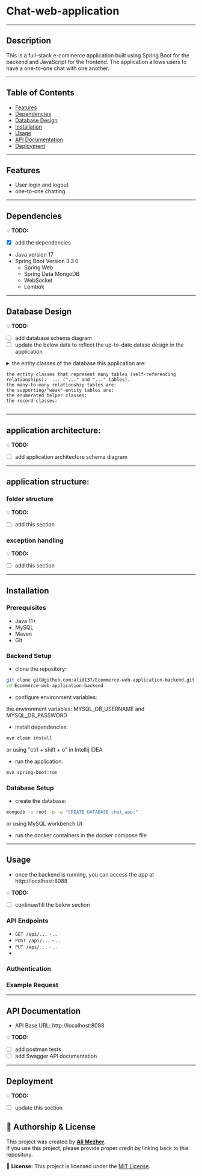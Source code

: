 # Chat-web-application

---

## Description
This is a full-stack e-commerce application built using Spring Boot for the backend and JavaScript for the frontend. The application allows users to have a one-to-one chat with one another.

---

## Table of Contents
- [Features](#features)
- [Dependencies](#dependencies)
- [Database Design](#Database-Design)
- [Installation](#installation)
- [Usage](#usage)
- [API Documentation](#API-Documentation)
- [Deployment](#deployment)

---

## Features
- User login and logout
- one-to-one chatting

---

## Dependencies
💡 **TODO:** 
- [x] add the dependencies
- Java version 17
- Spring Boot Version 3.3.0
  - Spring Web
  - Spring Data MongoDB
  - WebSocket
  - Lombok

---

## Database Design
💡 **TODO:** 
- [ ] add database schema diagram
- [ ] update the below data to reflect the up-to-date datase design in the application

<details>
  <summary>
    the entity classes of the database this application are: 

    the entity classes that represent many tables (self-referencing relationships):  ... ("..." and "..." tables).
    the many-to-many relationship tables are: 
    the supporting/"weak"-entity tables are: 
    the enumerated helper classes: 
    the record classes: 
  </summary>

  - relationships:
    - ... table:
      - has one-to-many relationship with ... table
    - ... table:
      - has many-to-one relationship with ... table

  - association of the database tables with their functionsalities/features in the application:
    - product table:
      - to ...
    - user table:
      - for ...
      - for ...
</details>

---

## application architecture:

💡 **TODO:** 
- [ ] add application architecture schema diagram

---

## application structure:


### folder structure
💡 **TODO:** 
- [ ] add this section

### exception handling
💡 **TODO:** 
- [ ] add this section

---

## Installation


### Prerequisites
- Java 11+
- MySQL
- Maven
- Git


### Backend Setup
- clone the repository:

```bash
git clone git@github.com:ali8137/Ecommerce-web-application-backend.git
cd Ecommerce-web-application-backend
```

- configure environment variables:

the environment variables: MYSQL_DB_USERNAME and MYSQL_DB_PASSWORD

- install dependencies:

```bash
mvn clean install
```

or using "ctrl + shift + o" in Intellij IDEA

- run the application:

```bash
mvn spring-boot:run
```


### Database Setup
- create the database:

```bash
mongodb -u root -p -e "CREATE DATABASE chat_app;"
```

or using MySQL workbench UI

- run the docker containers in the docker compose file

---

## Usage
- once the backend is running, you can access the app at http://localhost:8088

💡 **TODO:** 
- [ ] continue/fill the below section
### API Endpoints
- `GET /api/...` - ...
- `POST /api/...` - ...
- `PUT /api/...` - ...
- 

### Authentication

### Example Request

---

## API Documentation
- API Base URL: http://localhost:8088

💡 **TODO:** 
- [ ] add postman tests
- [ ] add Swagger API documentation

---

## Deployment

💡 **TODO:** 
- [ ] update this section


## 📌 Authorship & License  

This project was created by **[Ali Mezher](https://github.com/ali8137)**.  
If you use this project, please provide proper credit by linking back to this repository.  

📜 **License:** This project is licensed under the [MIT License](LICENSE).  
